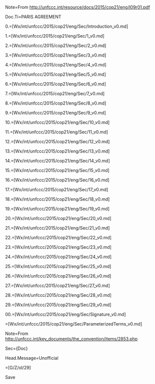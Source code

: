 Note=From http://unfccc.int/resource/docs/2015/cop21/eng/l09r01.pdf

Doc.Ti=PARIS AGREEMENT

0.=[Wx/int/unfccc/2015/cop21/eng/Sec/Introduction_v0.md]

1.=[Wx/int/unfccc/2015/cop21/eng/Sec/1_v0.md]

2.=[Wx/int/unfccc/2015/cop21/eng/Sec/2_v0.md]

3.=[Wx/int/unfccc/2015/cop21/eng/Sec/3_v0.md]

4.=[Wx/int/unfccc/2015/cop21/eng/Sec/4_v0.md]

5.=[Wx/int/unfccc/2015/cop21/eng/Sec/5_v0.md]

6.=[Wx/int/unfccc/2015/cop21/eng/Sec/6_v0.md]

7.=[Wx/int/unfccc/2015/cop21/eng/Sec/7_v0.md]

8.=[Wx/int/unfccc/2015/cop21/eng/Sec/8_v0.md]

9.=[Wx/int/unfccc/2015/cop21/eng/Sec/9_v0.md]

10.=[Wx/int/unfccc/2015/cop21/eng/Sec/10_v0.md]

11.=[Wx/int/unfccc/2015/cop21/eng/Sec/11_v0.md]

12.=[Wx/int/unfccc/2015/cop21/eng/Sec/12_v0.md]

13.=[Wx/int/unfccc/2015/cop21/eng/Sec/13_v0.md]

14.=[Wx/int/unfccc/2015/cop21/eng/Sec/14_v0.md]

15.=[Wx/int/unfccc/2015/cop21/eng/Sec/15_v0.md]

16.=[Wx/int/unfccc/2015/cop21/eng/Sec/16_v0.md]

17.=[Wx/int/unfccc/2015/cop21/eng/Sec/17_v0.md]

18.=[Wx/int/unfccc/2015/cop21/eng/Sec/18_v0.md]

19.=[Wx/int/unfccc/2015/cop21/eng/Sec/19_v0.md]

20.=[Wx/int/unfccc/2015/cop21/eng/Sec/20_v0.md]

21.=[Wx/int/unfccc/2015/cop21/eng/Sec/21_v0.md]

22.=[Wx/int/unfccc/2015/cop21/eng/Sec/22_v0.md]

23.=[Wx/int/unfccc/2015/cop21/eng/Sec/23_v0.md]

24.=[Wx/int/unfccc/2015/cop21/eng/Sec/24_v0.md]

25.=[Wx/int/unfccc/2015/cop21/eng/Sec/25_v0.md]

26.=[Wx/int/unfccc/2015/cop21/eng/Sec/26_v0.md]

27.=[Wx/int/unfccc/2015/cop21/eng/Sec/27_v0.md]

28.=[Wx/int/unfccc/2015/cop21/eng/Sec/28_v0.md]

29.=[Wx/int/unfccc/2015/cop21/eng/Sec/29_v0.md]

00.=[Wx/int/unfccc/2015/cop21/eng/Sec/Signature_v0.md]

=[Wx/int/unfccc/2015/cop21/eng/Sec/ParameterizedTerms_v0.md]

Note=From http://unfccc.int/key_documents/the_convention/items/2853.php

Sec={Doc}

Head.Message=Unofficial

=[G/Z/ol/29]  

Save
